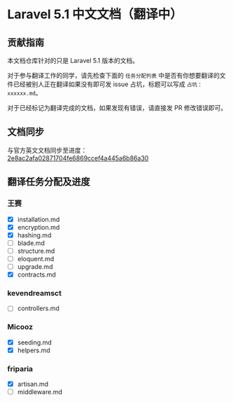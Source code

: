 # Laravel 5.1 中文文档（翻译中）

## 贡献指南

本文档仓库针对的只是 Laravel 5.1 版本的文档。

对于参与翻译工作的同学，请先检查下面的 `任务分配列表` 中是否有你想要翻译的文件已经被别人正在翻译如果没有即可发 issue 占坑，标题可以写成 `占坑：xxxxxx.md`。

对于已经标记为翻译完成的文档，如果发现有错误，请直接发 PR 修改错误即可。

## 文档同步

与官方英文文档同步至进度：[2e8ac2afa02871704fe6869ccef4a445a6b86a30](https://github.com/laravel/docs/commit/2e8ac2afa02871704fe6869ccef4a445a6b86a30)

## 翻译任务分配及进度

### 王赛

- [x] installation.md
- [x] encryption.md
- [x] hashing.md
- [ ] blade.md
- [ ] structure.md
- [ ] eloquent.md
- [ ] upgrade.md
- [x] contracts.md

### kevendreamsct
- [ ] controllers.md

### Micooz
- [x] seeding.md
- [x] helpers.md

### friparia
- [x] artisan.md
- [ ] middleware.md
